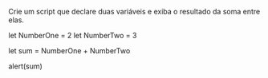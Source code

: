 Crie um script que declare duas variáveis e exiba o resultado da soma entre elas.

let NumberOne = 2
let NumberTwo = 3

let sum = NumberOne + NumberTwo

alert(sum)